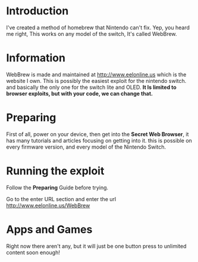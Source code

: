 # Introduction
I've created a method of homebrew that Nintendo can't fix. Yep, you heard me right, This works on any model of the switch, It's called WebBrew.

# Information
WebBrew is made and maintained at http://www.eelonline.us which is the website I own.
This is possibly the easiest exploit for the nintendo switch. and basically the only one for the switch lite and OLED.
__It Is limited to browser exploits, but with your code, we can change that.__

# Preparing
First of all, power on your device, then get into the __Secret Web Browser__, it has many tutorials and articles focusing on getting into it. this is possible on every firmware version, and every model of the Nintendo Switch.

# Running the exploit
Follow the __Preparing__ Guide before trying.

Go to the enter URL section and enter the url http://www.eelonline.us/WebBrew

# Apps and Games
Right now there aren't any, but it will just be one button press to unlimited content soon enough!
